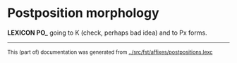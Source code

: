 
# Postposition morphology

**LEXICON PO_** going to K (check, perhaps bad idea) and to Px forms.
* * *
<small>This (part of) documentation was generated from [../src/fst/affixes/postpositions.lexc](http://github.com/giellalt/lang-mns/blob/main/../src/fst/affixes/postpositions.lexc)</small>
